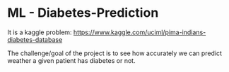 # ML - Diabetes-Prediction


It is a kaggle problem: https://www.kaggle.com/uciml/pima-indians-diabetes-database


The challenge/goal of the project is to see how accurately we can predict weather a given patient has diabetes or not. 
